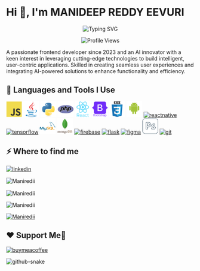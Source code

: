 <h1>Hi 👋, I'm MANIDEEP REDDY EEVURI</h1>
<p align="center">
  <img src="https://readme-typing-svg.herokuapp.com?font=Fira+Code&size=28&pause=1000&color=BF00FF&center=true&vCenter=true&width=600&lines=MANIDEEP+REDDY+EEVURI;Frontend+Developer+since+2023;AI+Innovator+%7C+Tech+Enthusiast" alt="Typing SVG" />
</p>
<p align="center">
  <img src="https://komarev.com/ghpvc/?username=Maniredii&color=orange" alt="Profile Views" />
</p>
<p>A passionate frontend developer since 2023 and an AI innovator with a keen interest in leveraging cutting-edge technologies to build intelligent, user-centric applications. Skilled in creating seamless user experiences and integrating AI-powered solutions to enhance functionality and efficiency.</p>
<h2>🚀 Languages and Tools I Use</h2>
<p>
  <a target="_blank" href="https://raw.githubusercontent.com/devicons/devicon/master/icons/javascript/javascript-original.svg" style="display: inline-block;">
    <img src="https://raw.githubusercontent.com/devicons/devicon/master/icons/javascript/javascript-original.svg" alt="javascript" width="42" height="42" />
  </a>
  <a target="_blank" href="https://raw.githubusercontent.com/devicons/devicon/master/icons/java/java-original.svg" style="display: inline-block;">
    <img src="https://raw.githubusercontent.com/devicons/devicon/master/icons/java/java-original.svg" alt="java" width="42" height="42" />
  </a>
  <a target="_blank" href="https://raw.githubusercontent.com/devicons/devicon/master/icons/python/python-original.svg" style="display: inline-block;">
    <img src="https://raw.githubusercontent.com/devicons/devicon/master/icons/python/python-original.svg" alt="python" width="42" height="42" />
  </a>
  <a target="_blank" href="https://raw.githubusercontent.com/devicons/devicon/master/icons/php/php-original.svg" style="display: inline-block;">
    <img src="https://raw.githubusercontent.com/devicons/devicon/master/icons/php/php-original.svg" alt="php" width="42" height="42" />
  </a>
  <a target="_blank" href="https://raw.githubusercontent.com/devicons/devicon/master/icons/react/react-original-wordmark.svg" style="display: inline-block;">
    <img src="https://raw.githubusercontent.com/devicons/devicon/master/icons/react/react-original-wordmark.svg" alt="react" width="42" height="42" />
  </a>
  <a target="_blank" href="https://raw.githubusercontent.com/devicons/devicon/master/icons/bootstrap/bootstrap-plain-wordmark.svg" style="display: inline-block;">
    <img src="https://raw.githubusercontent.com/devicons/devicon/master/icons/bootstrap/bootstrap-plain-wordmark.svg" alt="bootstrap" width="42" height="42" />
  </a>
  <a target="_blank" href="https://raw.githubusercontent.com/devicons/devicon/master/icons/css3/css3-original-wordmark.svg" style="display: inline-block;">
    <img src="https://raw.githubusercontent.com/devicons/devicon/master/icons/css3/css3-original-wordmark.svg" alt="css3" width="42" height="42" />
  </a>
  <a target="_blank" href="https://raw.githubusercontent.com/devicons/devicon/master/icons/android/android-original-wordmark.svg" style="display: inline-block;">
    <img src="https://raw.githubusercontent.com/devicons/devicon/master/icons/android/android-original-wordmark.svg" alt="android" width="42" height="42" />
  </a>
  <a target="_blank" href="https://reactnative.dev/img/header_logo.svg" style="display: inline-block;">
    <img src="https://reactnative.dev/img/header_logo.svg" alt="reactnative" width="42" height="42" />
  </a>
  <a target="_blank" href="https://www.vectorlogo.zone/logos/tensorflow/tensorflow-icon.svg" style="display: inline-block;">
    <img src="https://www.vectorlogo.zone/logos/tensorflow/tensorflow-icon.svg" alt="tensorflow" width="42" height="42" />
  </a>
  <a target="_blank" href="https://raw.githubusercontent.com/devicons/devicon/master/icons/mysql/mysql-original-wordmark.svg" style="display: inline-block;">
    <img src="https://raw.githubusercontent.com/devicons/devicon/master/icons/mysql/mysql-original-wordmark.svg" alt="mysql" width="42" height="42" />
  </a>
  <a target="_blank" href="https://raw.githubusercontent.com/devicons/devicon/master/icons/mongodb/mongodb-original-wordmark.svg" style="display: inline-block;">
    <img src="https://raw.githubusercontent.com/devicons/devicon/master/icons/mongodb/mongodb-original-wordmark.svg" alt="mongodb" width="42" height="42" />
  </a>
  <a target="_blank" href="https://www.vectorlogo.zone/logos/firebase/firebase-icon.svg" style="display: inline-block;">
    <img src="https://www.vectorlogo.zone/logos/firebase/firebase-icon.svg" alt="firebase" width="42" height="42" />
  </a>
  <a target="_blank" href="https://www.vectorlogo.zone/logos/pocoo_flask/pocoo_flask-icon.svg" style="display: inline-block;">
    <img src="https://www.vectorlogo.zone/logos/pocoo_flask/pocoo_flask-icon.svg" alt="flask" width="42" height="42" />
  </a>
  <a target="_blank" href="https://www.vectorlogo.zone/logos/figma/figma-icon.svg" style="display: inline-block;">
    <img src="https://www.vectorlogo.zone/logos/figma/figma-icon.svg" alt="figma" width="42" height="42" />
  </a>
  <a target="_blank" href="https://raw.githubusercontent.com/devicons/devicon/master/icons/photoshop/photoshop-line.svg" style="display: inline-block;">
    <img src="https://raw.githubusercontent.com/devicons/devicon/master/icons/photoshop/photoshop-line.svg" alt="photoshop" width="42" height="42" />
  </a>
  <a target="_blank" href="https://www.vectorlogo.zone/logos/git-scm/git-scm-icon.svg" style="display: inline-block;">
    <img src="https://www.vectorlogo.zone/logos/git-scm/git-scm-icon.svg" alt="git" width="42" height="42" />
  </a>
</p>
<h2>⚡️ Where to find me</h2>
<p>
  <a target="_blank" href="https://www.linkedin.com/in/manideep-reddy-eevuri-661659268/?utm_source=share&utm_campaign=share_via&utm_content=profile&utm_medium=android_app" style="display: inline-block;">
    <img src="https://img.shields.io/badge/linkedin-logo?style=for-the-badge&logo=linkedin&logoColor=white&color=%230a77b6" alt="linkedin" />
  </a>
</p>
<p>
  <img align="center" src="https://github-readme-stats.vercel.app/api?username=Maniredii&show_icons=true&locale=en" alt="Maniredii" />
</p>
<p>
  <img align="center" src="https://github-readme-streak-stats.herokuapp.com/?user=Maniredii&" alt="Maniredii" />
</p>
<p>
  <img src="https://github-readme-stats.vercel.app/api/top-langs?username=Maniredii&show_icons=true&locale=en&layout=compact" alt="Maniredii" />
</p>
<p>
  <a href="https://github.com/ryo-ma/github-profile-trophy">
    <img src="https://github-profile-trophy.vercel.app/?username=Maniredii" alt="Maniredii" />
  </a>
</p>
<h2>❤️ Support Me💓</h2>
<p>
  <a href="https://buymeacoffee.com/manideep">
    <img src="https://cdn.buymeacoffee.com/buttons/v2/default-yellow.png" width="160" alt="buymeacoffee" />
  </a>
</p>
<picture>
  <source media="(prefers-color-scheme: dark)" srcset="https://raw.githubusercontent.com/tobiasmeyhoefer/tobiasmeyhoefer/output/github-snake-dark.svg" />
  <source media="(prefers-color-scheme: light)" srcset="https://raw.githubusercontent.com/tobiasmeyhoefer/tobiasmeyhoefer/output/github-snake.svg" />
  <img alt="github-snake" src="https://raw.githubusercontent.com/tobiasmeyhoefer/tobiasmeyhoefer/output/github-snake.svg" />
</picture>
